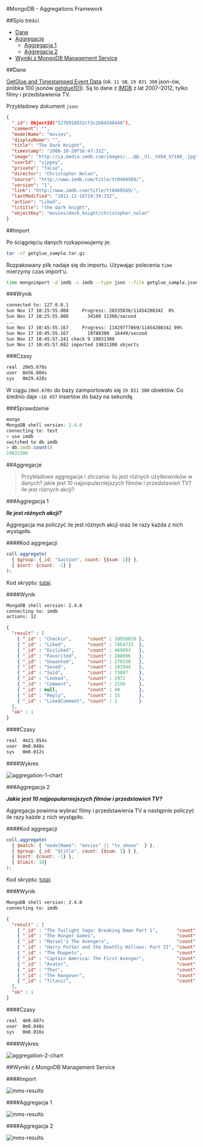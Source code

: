 #MongoDB - Aggregations Framework

##Spis treści

* [Dane](#dane)
* [Aggregacje](#aggregacje)
    * [Aggregacja 1](#aggregacja-1)
    * [Aggregacja 2](#aggregacja-2)
* [Wyniki z MongoDB Management Service](#wyniki-z-mongodb-management-service)

##Dane

[GetGlue and Timestamped Event Data](http://getglue-data.s3.amazonaws.com/getglue_sample.tar.gz) (ok. `11 GB`, `19 831 300` json-ów, próbka 100 jsonów [getglue101](https://github.com/nosql/aggregations-2/blob/master/data/wbzyl/getglue101.json)). Są to dane z [IMDB](http://www.imdb.com/) z lat 2007–2012, tylko filmy i przedstawienia TV. 

Przykładowy dokument `json`:

```json
{
  "_id": ObjectId("5276918832cf3c2b84540440"),
  "comment": "",
  "modelName": "movies",
  "displayName": "",
  "title": "The Dark Knight",
  "timestamp": "2008-10-28T16:47:31Z",
  "image": "http://ia.media-imdb.com/images/...@@._V1._SX94_SY140_.jpg",
  "userId": "sippey",
  "private": "false",
  "director": "Christopher Nolan",
  "source": "http://www.imdb.com/title/tt0468569/",
  "version": "1",
  "link": "http://www.imdb.com/title/tt0468569/",
  "lastModified": "2011-12-16T19:39:33Z",
  "action": "Liked",
  "lctitle": "the dark knight",
  "objectKey": "movies/dark_knight/christopher_nolan"
}
```



##Import

Po ściągnięciu danych rozkapowujemy je:

```sh
tar -xf getglue_sample.tar.gz
```

Rozpakowany plik nadaje się do importu. Używając polecenia `time` mierzymy czas import'u.

```sh
time mongoimport -d imdb -c imdb --type json --file getglue_sample.json
```

###Wynik

```sh
connected to: 127.0.0.1
Sun Nov 17 10:25:55.008     Progress: 20335036/11454208342  0%
Sun Nov 17 10:25:55.008       34100 11366/second
...
Sun Nov 17 10:45:55.167     Progress: 11429777869/11454208342 99%
Sun Nov 17 10:45:55.167       19788300  16449/second
Sun Nov 17 10:45:57.241 check 9 19831300
Sun Nov 17 10:45:57.682 imported 19831300 objects
```

###Czasy

```sh
real  20m5.670s
user  8m56.804s
sys   0m29.428s
```

W ciągu `20m5.670s` do bazy zaimportowało się `19 831 300` obiektów. Co średnio daje `~16 457` insertów do bazy na sekundę.

###Sprawdzenie

```js
mongo
MongoDB shell version: 2.4.8
connecting to: test
> use imdb
switched to db imdb
> db.imdb.count()
19831300
```

##Aggregacje

> Przykładowe aggregacje i zliczania: ilu jest różnych użytkowników w danych? jakie jest 10 najpopularniejszych filmów i przedstawień TV? ile jest różnych akcji?

###Aggregacja 1

***Ile jest różnych akcji?***

Aggregacja ma policzyć ile jest różnych akcji oraz ile razy każda z nich wystąpiła.

####Kod aggregacji

```js
coll.aggregate(
  { $group: {_id: "$action", count: {$sum: 1}} },
  { $sort: {count: -1} }
);
```
Kod skryptu: [tutaj](./scripts/agg-1.js).

####Wynik

```sh
MongoDB shell version: 2.4.8
connecting to: imdb
actions: 12
```

```json
{
  "result" : [
    { "_id" : "Checkin",      "count" : 10958039 },
    { "_id" : "Liked",        "count" : 7664733  },
    { "_id" : "Disliked",     "count" : 469093   },
    { "_id" : "Favorited",    "count" : 288096   },
    { "_id" : "Unwanted",     "count" : 270330   },
    { "_id" : "Saved",        "count" : 101944   },
    { "_id" : "Said",         "count" : 73887    },
    { "_id" : "Looked",       "count" : 2972     },
    { "_id" : "Comment",      "count" : 2150     },
    { "_id" : null,           "count" : 40       },
    { "_id" : "Reply",        "count" : 15       },
    { "_id" : "LikedComment", "count" : 1        }
  ],
  "ok" : 1
}
```

####Czasy

```sh
real  4m21.954s
user  0m0.048s
sys   0m0.012s
```

####Wykres

![aggregation-1-chart](./images/2-mongo-agg-1-chart.png)

###Aggregacja 2

***Jakie jest 10 najpopularniejszych filmów i przedstawień TV?***

Aggregacja powinna wybrać filmy i przedstawienia TV a następnie policzyć ile razy każde z nich wystąpiło.

####Kod aggregacji

```js
coll.aggregate(
  { $match: { "modelName": "movies" || "tv_shows"  } },
  { $group: {_id: "$title", count: {$sum: 1} } },
  { $sort: {count: -1} },
  { $limit: 10}
);
```

Kod skryptu: [tutaj](./scripts/agg-2.js).

####Wynik

```sh
MongoDB shell version: 2.4.8
connecting to: imdb
```

```json
{
  "result" : [
    { "_id" : "The Twilight Saga: Breaking Dawn Part 1",       "count" : 87521 },
    { "_id" : "The Hunger Games",                              "count" : 79340 },
    { "_id" : "Marvel's The Avengers",                         "count" : 64356 },
    { "_id" : "Harry Potter and the Deathly Hallows: Part II", "count" : 33680 },
    { "_id" : "The Muppets",                                   "count" : 29002 },
    { "_id" : "Captain America: The First Avenger",            "count" : 28406 },
    { "_id" : "Avatar",                                        "count" : 23238 },
    { "_id" : "Thor",                                          "count" : 23207 },
    { "_id" : "The Hangover",                                  "count" : 22709 },
    { "_id" : "Titanic",                                       "count" : 20791 }
  ],
  "ok" : 1
}
```

####Czasy

```sh
real  4m9.687s
user  0m0.048s
sys   0m0.016s
```

####Wykres

![aggregation-2-chart](./images/2-mongo-agg-2-chart.png)

##Wyniki z MongoDB Management Service

####Import

![mms-results](./images/2-mongo-import-mms.png)

####Aggregacja 1

![mms-results](./images/2-mongo-agg-1-mms.png)

####Aggregacja 2

![mms-results](./images/2-mongo-agg-2-mms.png)